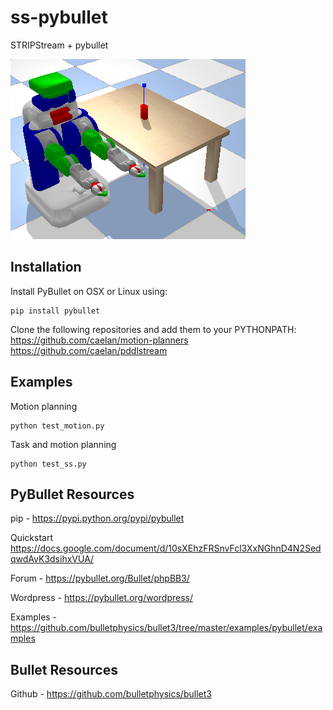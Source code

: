 # ss-pybullet
STRIPStream + pybullet

![Alt text](images/test.png?raw=true "Title")


## Installation
Install PyBullet on OSX or Linux using: 
```
pip install pybullet
```

Clone the following repositories and add them to your PYTHONPATH:
https://github.com/caelan/motion-planners
https://github.com/caelan/pddlstream

## Examples

Motion planning
```
python test_motion.py
```

Task and motion planning
```
python test_ss.py
```

## PyBullet Resources
pip - https://pypi.python.org/pypi/pybullet

Quickstart https://docs.google.com/document/d/10sXEhzFRSnvFcl3XxNGhnD4N2SedqwdAvK3dsihxVUA/

Forum - https://pybullet.org/Bullet/phpBB3/

Wordpress - https://pybullet.org/wordpress/

Examples - https://github.com/bulletphysics/bullet3/tree/master/examples/pybullet/examples

## Bullet Resources
Github - https://github.com/bulletphysics/bullet3
